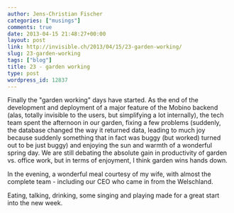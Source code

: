 ```yaml
---
author: Jens-Christian Fischer
categories: ["musings"]
comments: true
date: 2013-04-15 21:48:27+00:00
layout: post
link: http://invisible.ch/2013/04/15/23-garden-working/
slug: 23-garden-working
tags: ["blog"]
title: 23 - garden working
type: post
wordpress_id: 12837
---
```


Finally the "garden working" days have started. As the end of the development and deployment of a major feature of the Mobino backend (alas, totally invisible to the users, but simplifying a lot internally), the tech team spent the afternoon in our garden, fixing a few problems (suddenly, the database changed the way it returned data, leading to much joy because suddenly something that in fact was buggy (but worked) turned out to be just buggy) and enjoying the sun and warmth of a wonderful spring day. We are still debating the absolute gain in productivity of garden vs. office work, but in terms of enjoyment, I think garden wins hands down.

In the evening, a wonderful meal courtesy of my wife, with almost the complete team - including our CEO who came in from the Welschland.

Eating, talking, drinking, some singing and playing made for a great start into the new week.

